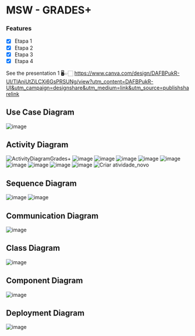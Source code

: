 # MSW - GRADES+

### Features 

- [x] Etapa 1
- [x] Etapa 2
- [x] Etapa 3
- [x] Etapa 4

See the presentation 1
🖥👉🏻 https://www.canva.com/design/DAFBPukR-UI/TlAniUtZiLCXi6GsPRSUNg/view?utm_content=DAFBPukR-UI&utm_campaign=designshare&utm_medium=link&utm_source=publishsharelink

## Use Case Diagram
![image](https://user-images.githubusercontent.com/91732850/183306908-0c48d634-5e07-4766-91f3-17165fe3fd5d.png)


## Activity Diagram
![ActivityDiagramGrades+](https://user-images.githubusercontent.com/91732850/179424640-a7d5da6d-f481-4e67-9e86-1212c3861003.png)
![image](https://user-images.githubusercontent.com/91732850/183309335-70b2fc48-3190-41ec-bc19-a1d252e65515.png)
![image](https://user-images.githubusercontent.com/91732850/183317208-cfe10bfb-52de-4141-b280-f8da16443686.png)
![image](https://user-images.githubusercontent.com/91732850/183317216-e3526306-1166-4deb-854c-c52cd3023985.png)
![image](https://user-images.githubusercontent.com/91732850/183317253-70b3da41-c232-4b2e-9456-de3fe684621d.png)
![image](https://user-images.githubusercontent.com/91732850/183317306-6543e5f7-c8cf-443a-9272-e3c46572888e.png)
![image](https://user-images.githubusercontent.com/91732850/183317346-8cb4f864-91b5-416e-8e95-3ba63f1d1e77.png)
![image](https://user-images.githubusercontent.com/91732850/183317367-7af4f427-3e01-43fe-af2c-265ad9d6d7a6.png)
![image](https://user-images.githubusercontent.com/91732850/183317384-e2ed98aa-c825-4de3-a824-c37e59843a95.png)
![image](https://user-images.githubusercontent.com/91732850/183317398-5db7b0c2-bef9-4cba-92d4-b7e4aecc3a9d.png)
![Criar atividade_novo](https://user-images.githubusercontent.com/89541614/184348207-0ea5e41f-13d8-4eb4-a723-66bf91595cc6.png)



## Sequence Diagram 
![image](https://user-images.githubusercontent.com/91732850/183306887-8bfe256d-a916-45a1-bebd-da763814ae8b.png)
![image](https://user-images.githubusercontent.com/91732850/183306893-63daa56f-40cf-45a2-b7bb-7bec6f752200.png)


## Communication Diagram
![image](https://user-images.githubusercontent.com/91732850/183308886-69f6c4a4-9c65-4a63-a693-0db745e532b5.png)


## Class Diagram
![image](https://user-images.githubusercontent.com/91732850/183306868-7ce6c64c-4384-484a-b11b-36de79364b92.png)


## Component Diagram
![image](https://user-images.githubusercontent.com/91732850/184186534-e31e2b01-7d5d-4c57-a220-e70529743124.png)


## Deployment Diagram
![image](https://user-images.githubusercontent.com/91732850/184192691-ca189970-e590-43e2-86e0-927685d06f1e.png)
